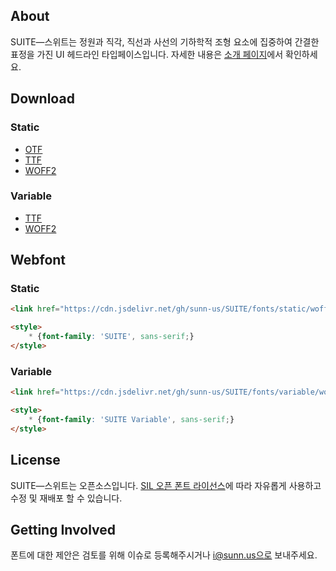 ## About
SUITE―스위트는 정원과 직각, 직선과 사선의 기하학적 조형 요소에 집중하여 간결한 표정을 가진 UI 헤드라인 타입페이스입니다.
자세한 내용은 [소개 페이지](http://sunn.us/suite)에서 확인하세요.



## Download
### Static
- [OTF](https://github.com/sunn-us/SUITE/releases/latest/download/SUITE-otf.zip)
- [TTF](https://github.com/sunn-us/SUITE/releases/latest/download/SUITE-ttf.zip)
- [WOFF2](https://github.com/sunn-us/SUITE/releases/latest/download/SUITE-woff2.zip)

### Variable
- [TTF](https://github.com/sunn-us/SUITE/releases/latest/download/SUITE-Variable-ttf.zip)
- [WOFF2](https://github.com/sunn-us/SUITE/releases/latest/download/SUITE-Variable-woff2.zip)


## Webfont
### Static
```html
<link href="https://cdn.jsdelivr.net/gh/sunn-us/SUITE/fonts/static/woff2/SUITE.css" rel="stylesheet">

<style>
    * {font-family: 'SUITE', sans-serif;}
</style>
```

### Variable
```html
<link href="https://cdn.jsdelivr.net/gh/sunn-us/SUITE/fonts/variable/woff2/SUITE-Variable.css" rel="stylesheet">

<style>
    * {font-family: 'SUITE Variable', sans-serif;}
</style>
```




## License
SUITE―스위트는 오픈소스입니다. [SIL 오픈 폰트 라이선스](https://scripts.sil.org/OFL)에 따라 자유롭게 사용하고 수정 및 재배포 할 수 있습니다.



## Getting Involved
폰트에 대한 제안은 검토를 위해 이슈로 등록해주시거나 i@sunn.us으로 보내주세요.
